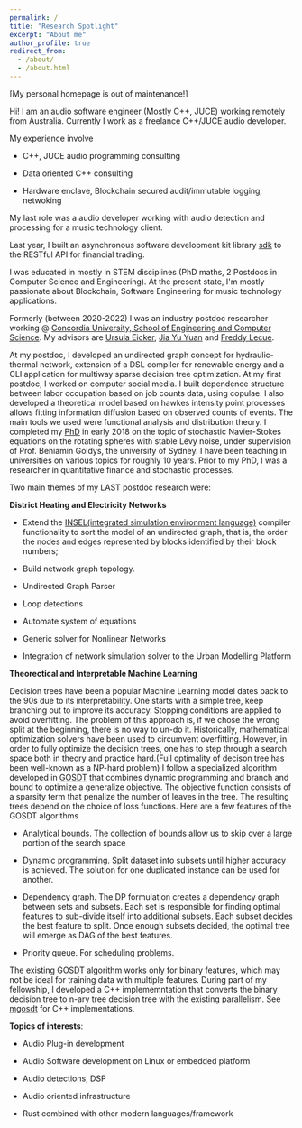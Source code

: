 ```yaml
---
permalink: /
title: "Research Spotlight"
excerpt: "About me"
author_profile: true
redirect_from: 
  - /about/
  - /about.html
---
```


[My personal homepage is out of maintenance!]

Hi! I am an audio software engineer (Mostly C++, JUCE) working remotely from Australia. Currently I work as a freelance C++/JUCE audio developer. 

My experience involve
 - C++, JUCE audio programming consulting

 - Data oriented C++ consulting 
  
 - Hardware enclave, Blockchain secured audit/immutable logging, netwoking
  
My last role was a audio developer  working with audio detection and processing for a music technology client.
  
Last year, I built an asynchronous software development kit library [sdk](https://github.com/bitwyre/sdk/tree/develop/cpp) to the RESTful API for financial trading.

I was educated in mostly in STEM disciplines (PhD maths, 2 Postdocs in Computer Science and Engineering). At the present state, I'm mostly passionate about Blockchain, Software Engineering for music technology applications.

Formerly (between 2020-2022) I was an industry postdoc researcher working  @ [Concordia University, School of Engineering and Computer Science](https://www.concordia.ca/ginacody.html). My advisors are
[Ursula Eicker](https://www.concordia.ca/next-gen/eicker.html), [Jia Yu Yuan](https://users.encs.concordia.ca/~jiayuan/) and [Freddy Lecue](http://www-sop.inria.fr/members/Freddy.Lecue/).


At my postdoc, I developed an undirected graph concept for hydraulic-thermal network, extension of a DSL compiler for renewable energy and a CLI application for multiway sparse decision tree optimization. At my first postdoc, I worked on computer social media. I built dependence structure between labor occupation based on job counts data,  using copulae. I also developed a theoretical model based on hawkes intensity point processes allows fitting information diffusion based on observed counts of events. The main tools we used were functional analysis and distribution theory. I completed my [PhD](https://www.maths.usyd.edu.au/ut/people?who=LJ_Dong) in early 2018 on the topic of stochastic Navier-Stokes equations on the rotating spheres with stable Lévy noise, under supervision of Prof. Beniamin Goldys, the university of Sydney. I have been teaching in universities on various topics for roughly 10 years. Prior to my PhD, I was a researcher in quantitative finance and stochastic processes.

Two main themes of my LAST postdoc research were:

**District Heating and Electricity Networks**

* Extend the [INSEL(integrated simulation environment language)](https://www.insel.eu/en/) compiler functionality to sort the model of an undirected graph, that is, the order the nodes and edges represented by blocks
identified by their block numbers;

* Build network graph topology.

* Undirected Graph Parser

* Loop detections 

* Automate system of equations

* Generic solver for Nonlinear Networks

* Integration of network simulation solver to the Urban Modelling Platform 

**Theorectical and Interpretable Machine Learning**

Decision trees have been a popular Machine Learning model dates back to the 90s due to its interpretability. One starts with a simple tree, keep branching out
to improve its accuracy. Stopping conditions are applied to  avoid overfitting. The problem of this approach is, if we chose the wrong split at the beginning, there is no way
to un-do it. Historically, mathematical optimization solvers have been used to circumvent overfitting. However, in order to fully optimize the decision trees, one has to step through 
a search space both in theory and practice hard.(Full optimality of decison tree has been well-known as a NP-hard problem)
I follow a specialized algorithm developed in [GOSDT](https://arxiv.org/abs/2006.08690) that combines dynamic programming and branch and bound to optimize a generalize objective.
The objective function consists of a sparsity term that penalize the number of leaves in the tree. The resulting trees depend on the choice of loss functions.
Here are a few features of the GOSDT algorithms

* Analytical bounds. The collection of bounds allow us to skip over a large portion of the search space

* Dynamic programming. Split dataset into subsets until higher accuracy is achieved. The solution for one duplicated instance can be used for another.

* Dependency graph. The DP formulation creates a dependency graph between sets and subsets. Each set is responsible for finding optimal features to sub-divide itself into 
additional subsets. Each subset decides the best feature to split. Once enough subsets decided, the optimal tree will emerge as DAG of the best features.

* Priority queue. For scheduling problems.

The existing GOSDT algorithm works only for binary features, which may not be ideal for training data with multiple features. During part of my fellowship, I developed a C++ implememntation that converts the binary decision tree to n-ary tree decision tree with the existing parallelism. See [mgosdt](https://gitlab.com/leannejdong/mgosdt/-/tree/async) for C++ implementations.

**Topics of interests**: 

* Audio Plug-in development

* Audio Software development on Linux or embedded platform

* Audio detections, DSP

* Audio oriented infrastructure

* Rust combined with other modern languages/framework

<!---

**Past Interests**

* Mathematical Analysis of Artificial Intelligence and Theoretical Computer Science

* Theoretical or Statistical Machine Learning

* Stochastic PDEs, Financial Mathematics

* Quantum Computing, Quantum game theory, Information Geometry, Quantum Machine Learning

* Point processes and applications to Social Media, Finance, Insurance, Quantum Physics

--->

